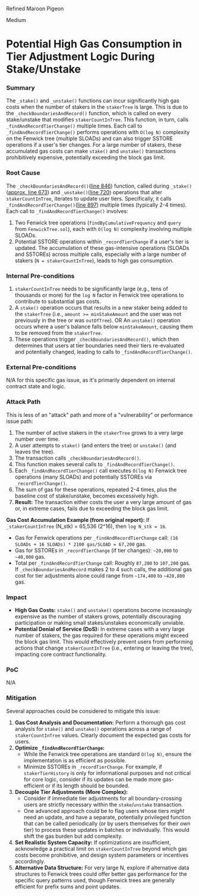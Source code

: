 Refined Maroon Pigeon

Medium

# Potential High Gas Consumption in Tier Adjustment Logic During Stake/Unstake

### Summary

The `_stake()` and `_unstake()` functions can incur significantly high gas costs when the number of stakers in the `stakerTree` is large. This is due to the `_checkBoundariesAndRecord()` function, which is called on every stake/unstake that modifies `stakerCountInTree`. This function, in turn, calls `_findAndRecordTierChange()` multiple times. Each call to `_findAndRecordTierChange()` performs operations with `O(log N)` complexity on the Fenwick tree (multiple SLOADs) and can also trigger SSTORE operations if a user's tier changes. For a large number of stakers, these accumulated gas costs can make `stake()` and `unstake()` transactions prohibitively expensive, potentially exceeding the block gas limit.

### Root Cause

The `_checkBoundariesAndRecord()`([line 846](https://github.com/sherlock-audit/2025-05-layeredge/blob/main/edgen-staking/src/stake/LayerEdgeStaking.sol#L846)) function, called during `_stake()`([approx. line 673](https://github.com/sherlock-audit/2025-05-layeredge/blob/main/edgen-staking/src/stake/LayerEdgeStaking.sol#L673)) and `_unstake()`([line 720](https://github.com/sherlock-audit/2025-05-layeredge/blob/main/edgen-staking/src/stake/LayerEdgeStaking.sol#L720)) operations that alter `stakerCountInTree`, iterates to update user tiers. Specifically, it calls `_findAndRecordTierChange()`([line 897](https://github.com/sherlock-audit/2025-05-layeredge/blob/main/edgen-staking/src/stake/LayerEdgeStaking.sol#L897)) multiple times (typically 2-4 times). Each call to `_findAndRecordTierChange()` involves:
1.  Two Fenwick tree operations (`findByCumulativeFrequency` and `query` from `FenwickTree.sol`), each with `O(log N)` complexity involving multiple SLOADs.
2.  Potential SSTORE operations within `_recordTierChange` if a user's tier is updated.
The accumulation of these gas-intensive operations (SLOADs and SSTOREs) across multiple calls, especially with a large number of stakers (`N = stakerCountInTree`), leads to high gas consumption.

### Internal Pre-conditions

1.  `stakerCountInTree` needs to be significantly large (e.g., tens of thousands or more) for the `log N` factor in Fenwick tree operations to contribute to substantial gas costs.
2.  A `stake()` operation occurs that results in a new staker being added to the `stakerTree` (i.e., `amount >= minStakeAmount` and the user was not previously in the tree or was `outOfTree`).
    OR
    An `unstake()` operation occurs where a user's balance falls below `minStakeAmount`, causing them to be removed from the `stakerTree`.
3.  These operations trigger `_checkBoundariesAndRecord()`, which then determines that users at tier boundaries need their tiers re-evaluated and potentially changed, leading to calls to `_findAndRecordTierChange()`.

### External Pre-conditions

N/A for this specific gas issue, as it's primarily dependent on internal contract state and logic.

### Attack Path

This is less of an "attack" path and more of a "vulnerability" or performance issue path:
1.  The number of active stakers in the `stakerTree` grows to a very large number over time.
2.  A user attempts to `stake()` (and enters the tree) or `unstake()` (and leaves the tree).
3.  The transaction calls `_checkBoundariesAndRecord()`.
4.  This function makes several calls to `_findAndRecordTierChange()`.
5.  Each `_findAndRecordTierChange()` call executes `O(log N)` Fenwick tree operations (many SLOADs) and potentially SSTOREs via `_recordTierChange()`.
6.  The sum of gas for these operations, repeated 2-4 times, plus the baseline cost of stake/unstake, becomes excessively high.
7.  **Result:** The transaction either costs the user a very large amount of gas or, in extreme cases, fails due to exceeding the block gas limit.

**Gas Cost Accumulation Example (from original report):**
If `_stakerCountInTree` (N_stk) = 65,536 (2^16), then `log N_stk = 16`.
- Gas for Fenwick operations per `_findAndRecordTierChange` call: `(16 SLOADs + 16 SLOADs) * 2100 gas/SLOAD = 67,200` gas.
- Gas for SSTOREs in `_recordTierChange` (if tier changes): `~20,000` to `~40,000` gas.
- Total per `_findAndRecordTierChange` call: Roughly `87,200` to `107,200` gas.
If `_checkBoundariesAndRecord` makes 2 to 4 such calls, the additional gas cost for tier adjustments alone could range from `~174,400` to `~428,800` gas.

### Impact

- **High Gas Costs:** `stake()` and `unstake()` operations become increasingly expensive as the number of stakers grows, potentially discouraging participation or making small stakes/unstakes economically unviable.
- **Potential Denial of Service (DoS):** In extreme cases with a very large number of stakers, the gas required for these operations might exceed the block gas limit. This would effectively prevent users from performing actions that change `stakerCountInTree` (i.e., entering or leaving the tree), impacting core contract functionality.

### PoC

N/A

### Mitigation

Several approaches could be considered to mitigate this issue:

1.  **Gas Cost Analysis and Documentation:** Perform a thorough gas cost analysis for `stake()` and `unstake()` operations across a range of `stakerCountInTree` values. Clearly document the expected gas costs for users.
2.  **Optimize `_findAndRecordTierChange`:**
    *   While the Fenwick tree operations are standard `O(log N)`, ensure the implementation is as efficient as possible.
    *   Minimize SSTOREs in `_recordTierChange`. For example, if `stakerTierHistory` is only for informational purposes and not critical for core logic, consider if its updates can be made more gas-efficient or if its length should be bounded.
3.  **Decouple Tier Adjustments (More Complex):**
    *   Consider if immediate tier adjustments for all boundary-crossing users are strictly necessary within the `stake`/`unstake` transaction.
    *   One advanced approach could be to flag users whose tiers *might* need an update, and have a separate, potentially privileged function that can be called periodically (or by users themselves for their own tier) to process these updates in batches or individually. This would shift the gas burden but add complexity.
4.  **Set Realistic System Capacity:** If optimizations are insufficient, acknowledge a practical limit on `stakerCountInTree` beyond which gas costs become prohibitive, and design system parameters or incentives accordingly.
5.  **Alternative Data Structure:** For very large N, explore if alternative data structures to Fenwick trees could offer better gas performance for the specific query patterns used, though Fenwick trees are generally efficient for prefix sums and point updates.